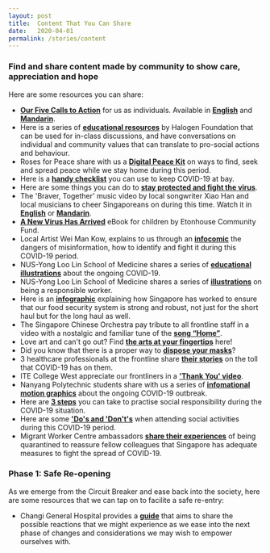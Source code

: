```yaml
---
layout: post
title:  Content That You Can Share
date:   2020-04-01
permalink: /stories/content
---
```


### Find and share content made by community to show care, appreciation and hope

Here are some resources you can share:

* **[Our Five Calls to Action](/five-calls/)** for us as individuals. Available in **[English](/five-calls/)** and **[Mandarin](/five-calls-chi/)**.
* Here is a series of **[educational resources](https://halogen.sg/educational-resources/?fbclid=IwAR3Kgw5okV6cH0CjGS6JkxGLq1TLJgf2qegSgtxHTNHL7x_UvH3Yh-uL5U8)** by Halogen Foundation that can be used for in-class discussions, and have conversations on individual and community values that can translate to pro-social actions and behaviour.
* Roses for Peace share with us a **[Digital Peace Kit](https://www.facebook.com/RosesOfPeace/posts/2329345003835612)** on ways to find, seek and spread peace while we stay home during this period.
* Here is a **[handy checklist](https://www.instagram.com/p/B9lEPX2nIu2/)** you can use to keep COVID-19 at bay.
* Here are some things you can do to **[stay protected and fight the virus](https://www.instagram.com/p/B9rL0H3nrFO/)**.
* The 'Braver, Together' music video by local songwriter Xiao Han and local musicians to cheer Singaporeans on during this time. Watch it in **[English](https://www.facebook.com/TSMCollegeSG/videos/814750172371019/)** or **[Mandarin](https://www.facebook.com/TSMCollegeSG/videos/2648069568646073/)**.
* **[A New Virus Has Arrived](https://info.etonhouse.com.sg/a-new-virus-has-arrived-ebook)** eBook for children by Etonhouse Community Fund.
* Local Artist Wei Man Kow, explains to us through an **[infocomic](https://www.instagram.com/p/B9wHIZZnPD7/)** the dangers of misinformation, how to identify and fight it during this COVID-19 period.
* NUS-Yong Loo Lin School of Medicine shares a series of **[educational illustrations](https://www.facebook.com/NUSMedicine/photos/a.2941972405853207/2951391228244658/?type=3&theater)** about the ongoing COVID-19.
* NUS-Yong Loo Lin School of Medicine shares a series of **[illustrations](https://www.facebook.com/NUSMedicine/photos/a.2941972405853207/3013867598663687/?type=3&theater)** on being a responsible worker.
* Here is an **[infographic](https://www.facebook.com/photo.php?fbid=10163153612300164&set=a.10150178879735164&type=3&theater)** explaining how Singapore has worked to ensure that our food security system is strong and robust, not just for the short haul but for the long haul as well.
* The Singapore Chinese Orchestra pay tribute to all frontline staff in a video with a nostalgic and familiar tune of the **[song “Home”](https://www.facebook.com/singapore.chinese.orchestra/videos/vb.87924944604/2678502572258578/?type=2&theater)**.
* Love art and can't go out? Find **[the arts at your fingertips](https://www.straitstimes.com/lifestyle/arts/the-arts-at-your-fingertips)** here!
* Did you know that there is a proper way to **[dispose your masks](https://www.facebook.com/youthdotsg/videos/vb.213387418691932/403084493876050/?type=2&theater)**?
* 3 healthcare professionals at the frontline share **[their stories](https://thekopi.co/2020/03/16/covid-19-healthcare-workers/?fbclid=IwAR2an8pXMwZKPjR7cHKzqTPCWNGexYQqzwI67A5etfDIthlXodBNIAPCwlo)** on the toll that COVID-19 has on them.
* ITE College West appreciate our frontliners in a **['Thank You' video](https://www.facebook.com/213387418691932/posts/3037077276322918/?vh=e&d=n)**.
* Nanyang Polytechnic students share with us a series of **[infomational motion graphics](https://www.instagram.com/p/B9jZZRBn90j/)** about the ongoing COVID-19 outbreak.
* Here are **[3 steps](https://www.instagram.com/p/B9wMOl4Bmxm/)** you can take to practise social responsibility during the COVID-19 situation.
* Here are some **['Do's and 'Don't's](https://www.instagram.com/p/B9ixedyn9m2/)** when attending social activities during this COVID-19 period.
* Migrant Worker Centre ambassadors **[share their experiences](https://www.youtube.com/watch?v=QDhd5-r92QY&feature=youtu.be&fbclid=IwAR2GtIOTE3PryDvpjW2p6g5_ntqo2_p-k93__3_UljLlRUuZUvT_KYJ-YT0)** of being quarantined to reassure fellow colleagues that Singapore has adequate measures to fight the spread of COVID-19.

### Phase 1: Safe Re-opening

As we emerge from the Circuit Breaker and ease back into the society, here are some resources that we can tap on to facilite a safe re-entry:

* Changi General Hospital provides a **[guide](https://www.cgh.com.sg/centres-services/tracs/Documents/Easing%20Into%20Phase%201%20Safe%20Re-opening.pdf)** that aims to share the possible reactions that we might experience as we ease into the next phase of changes and considerations we may wish to empower ourselves with.
